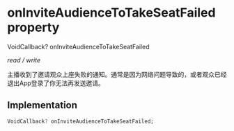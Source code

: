 


# onInviteAudienceToTakeSeatFailed property







VoidCallback? onInviteAudienceToTakeSeatFailed
  
_<span class="feature">read / write</span>_



<p>主播收到了邀请观众上座失败的通知。通常是因为网络问题导致的，或者观众已经退出App登录了你无法再发送邀请。</p>



## Implementation

```dart
VoidCallback? onInviteAudienceToTakeSeatFailed;
```







